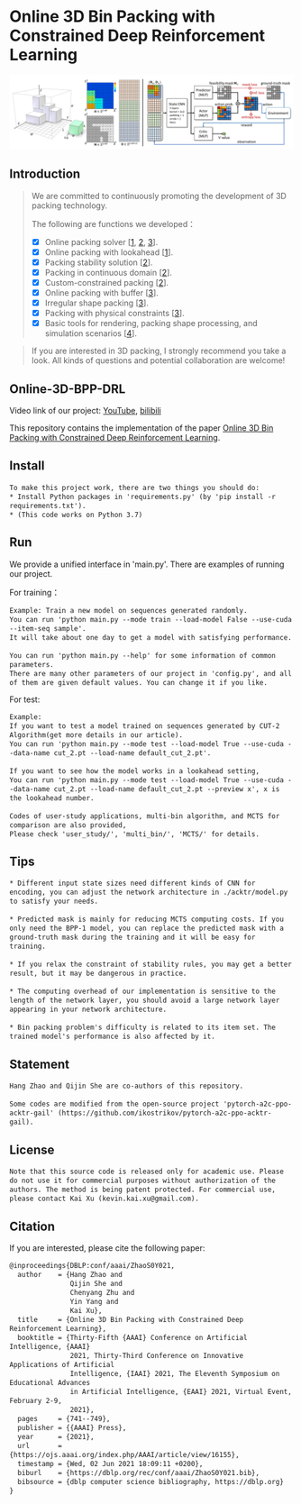 # Online 3D Bin Packing with Constrained Deep Reinforcement Learning

![teaser](pictures/state_architecture.png)

## Introduction
> We are committed to continuously promoting the development of 3D packing technology.
>
> The following are functions we developed：
>- [x] Online packing solver [[1](https://github.com/alexfrom0815/Online-3D-BPP-DRL), [2](https://github.com/alexfrom0815/Online-3D-BPP-PCT), [3](https://github.com/alexfrom0815/IR-BPP)]. 
>- [x] Online packing with lookahead [[1](https://github.com/alexfrom0815/Online-3D-BPP-DRL)].
>- [x] Packing stability solution [[2](https://github.com/alexfrom0815/Online-3D-BPP-PCT)].
>- [x] Packing in continuous domain [[2](https://github.com/alexfrom0815/Online-3D-BPP-PCT)].
>- [x] Custom-constrained packing [[2](https://github.com/alexfrom0815/Online-3D-BPP-PCT)].
>- [x] Online packing with buffer [[3](https://github.com/alexfrom0815/IR-BPP)].
>- [x] Irregular shape packing [[3](https://github.com/alexfrom0815/IR-BPP)].
>- [x] Packing with physical constraints  [[3](https://github.com/alexfrom0815/IR-BPP)].
>- [x] Basic tools for rendering, packing shape processing, and simulation scenarios [[4](https://github.com/alexfrom0815/Packing-Tools)].
 
> If you are interested in 3D packing, I strongly recommend you take a look. All kinds of questions and potential collaboration are welcome! 


## Online-3D-BPP-DRL

Video link of our project: [YouTube](https://www.youtube.com/watch?v=hBzZA_21G3M&t=6s), [bilibili](https://www.bilibili.com/video/BV1st4y1H7kU/?vd_source=b1e4277847248c95062cf16ab3b58e73)

This repository contains the implementation of the paper [Online 3D Bin Packing with Constrained Deep Reinforcement Learning](https://arxiv.org/pdf/2006.14978.pdf).





## Install

```
To make this project work, there are two things you should do:
* Install Python packages in 'requirements.py' (by 'pip install -r requirements.txt').
* (This code works on Python 3.7)
```

## Run
We provide a unified interface in 'main.py'. There are examples of running our project.

For training：
```
Example: Train a new model on sequences generated randomly.
You can run 'python main.py --mode train --load-model False --use-cuda --item-seq sample'.
It will take about one day to get a model with satisfying performance.

You can run 'python main.py --help' for some information of common parameters.
There are many other parameters of our project in 'config.py', and all of them are given default values. You can change it if you like.
```

For test:
```
Example:
If you want to test a model trained on sequences generated by CUT-2 Algorithm(get more details in our article).
You can run 'python main.py --mode test --load-model True --use-cuda --data-name cut_2.pt --load-name default_cut_2.pt'.

If you want to see how the model works in a lookahead setting,
You can run 'python main.py --mode test --load-model True --use-cuda --data-name cut_2.pt --load-name default_cut_2.pt --preview x', x is the lookahead number.

Codes of user-study applications, multi-bin algorithm, and MCTS for comparison are also provided,
Please check 'user_study/', 'multi_bin/', 'MCTS/' for details.
```

## Tips
```
* Different input state sizes need different kinds of CNN for encoding, you can adjust the network architecture in ./acktr/model.py to satisfy your needs. 

* Predicted mask is mainly for reducing MCTS computing costs. If you only need the BPP-1 model, you can replace the predicted mask with a ground-truth mask during the training and it will be easy for training.

* If you relax the constraint of stability rules, you may get a better result, but it may be dangerous in practice.

* The computing overhead of our implementation is sensitive to the length of the network layer, you should avoid a large network layer appearing in your network architecture. 

* Bin packing problem's difficulty is related to its item set. The trained model's performance is also affected by it.
```

## Statement
```
Hang Zhao and Qijin She are co-authors of this repository.

Some codes are modified from the open-source project 'pytorch-a2c-ppo-acktr-gail' (https://github.com/ikostrikov/pytorch-a2c-ppo-acktr-gail).
```

## License
```
Note that this source code is released only for academic use. Please do not use it for commercial purposes without authorization of the authors. The method is being patent protected. For commercial use, please contact Kai Xu (kevin.kai.xu@gmail.com).
```

## Citation

If you are interested, please cite the following paper:

```shell
@inproceedings{DBLP:conf/aaai/ZhaoS0Y021,
  author    = {Hang Zhao and
               Qijin She and
               Chenyang Zhu and
               Yin Yang and
               Kai Xu},
  title     = {Online 3D Bin Packing with Constrained Deep Reinforcement Learning},
  booktitle = {Thirty-Fifth {AAAI} Conference on Artificial Intelligence, {AAAI}
               2021, Thirty-Third Conference on Innovative Applications of Artificial
               Intelligence, {IAAI} 2021, The Eleventh Symposium on Educational Advances
               in Artificial Intelligence, {EAAI} 2021, Virtual Event, February 2-9,
               2021},
  pages     = {741--749},
  publisher = {{AAAI} Press},
  year      = {2021},
  url       = {https://ojs.aaai.org/index.php/AAAI/article/view/16155},
  timestamp = {Wed, 02 Jun 2021 18:09:11 +0200},
  biburl    = {https://dblp.org/rec/conf/aaai/ZhaoS0Y021.bib},
  bibsource = {dblp computer science bibliography, https://dblp.org}
}
```
